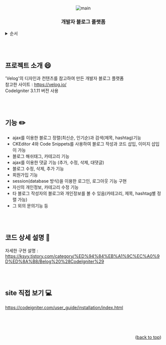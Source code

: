 <div id="top"></div>

<!-- PROJECT LOGO -->
<br/>
<div align="center">
  <img src="https://user-images.githubusercontent.com/86705580/147821627-7b5f9328-45a8-4152-844d-fc7e03be30f9.png" alt="main">
  <h3 align="center">개발자 블로그 플랫폼</h3>
</div>



<!-- TABLE OF CONTENTS -->
<details>
  <summary>순서</summary>
  <ol>
    <li><a href="#프로젝트-소개-:smile:">프로젝트 소개</a></li>
    <li><a href="#기능-:pencil2:">기능</a></li>
    <li><a href="#코드-상세-설명-:page_with_curl:">코드 상세 설명</a></li>
    <li><a href="#site-직접-보기-:computer:">site 직접 보기</a></li>
  </ol>
</details>


<br><br>
<!-- ABOUT THE PROJECT -->
## 프로젝트 소개 :smile:

'Velog'의 디자인과 컨텐츠를 참고하여 만든 개발자 블로그 플랫폼<br>
참고한 사이트 : https://velog.io/<br>
CodeIgniter 3.1.11 버전 사용<br>


<br><br>
<!-- GETTING STARTED -->
## 기능 :pencil2:

-  ajax를 이용한 블로그 정렬(최신순, 인기순)과 검색(제목, hashtag)기능 
-  CKEditor 4와 Code Snippets를 사용하여 블로그 작성과 코드 삽입, 이미지 삽입이 가능 
-  블로그 해쉬태그, 카테고리 기능 
-  ajax를 이용한 댓글 기능 (추가, 수정, 삭제, 대댓글) 
-  블로그 수정, 삭제, 추가 기능 
-  회원가입 기능 
-  session(database 방식)을 이용한 로그인, 로그아웃 기능 구현  
-  자신의 개인정보, 카테고리 수정 기능 
-  타 블로그 작성자의 블로그와 개인정보를 볼 수 있음(카테고리, 제목, hashtag별 정렬 가능) 
-  그 외의 문의기능 등 


<br><br>
<!-- USAGE EXAMPLES -->
## 코드 상세 설명 :page_with_curl:

자세한 구현 설명 :<br>
https://ksyy.tistory.com/category/%ED%94%84%EB%A1%9C%EC%A0%9D%ED%8A%B8/Belog%20%28CodeIgniter%29


<br><br>
<!-- ROADMAP -->
## site 직접 보기 :computer:

https://codeigniter.com/user_guide/installation/index.html


<br><br><br>
<p align="right">(<a href="#top">back to top</a>)</p>


